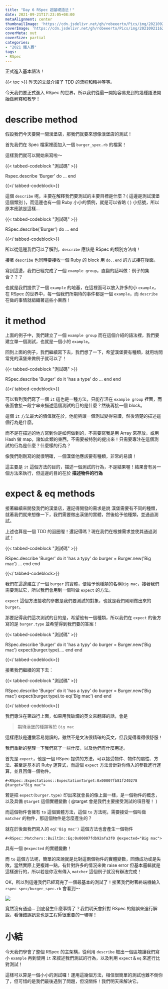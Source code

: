 ```yaml
---
title: "Day 6 RSpec 超基礎語法！"
date: 2021-09-21T17:23:05+08:00
metaAlignment: center
thumbnailImage: 'https://cdn.jsdelivr.net/gh/robeeerto/Pics/img/202109211620030.png'
coverImage: 'https://cdn.jsdelivr.net/gh/robeeerto/Pics/img/202109211620030.png' 
coverMeta: out
coverSize: partial
categories:
- "2021 鐵人賽"
tags:
- RSpec
---
```


正式進入基本語法！
<!--more-->

{{< toc >}}
昨天的文章介紹了 TDD 的流程和精神等等。

今天我們要正式進入 RSpec 的世界，所以我們從最一開始容易見到的幾種語法開始做解釋和教學！

# describe method 

假設我們今天要開一間漢堡店，那我們就要來想像漢堡店的測試！

首先我們在 Spec 檔案裡面加入一個 `burger_spec.rb` 的檔案！

這樣我們就可以開始來寫啦～

{{< tabbed-codeblock "測試碼" >}}
<!-- tab ruby -->
 Rspec.describe 'Burger' do
   ...
 end
<!-- endtab -->
{{</ tabbed-codeblock>}}

這個 `describe` 呢，主要在解釋我們要測試的主要目標是什麼？( 這邊是測試漢堡這個類別 )，而這邊也有一個 Ruby 小小的慣例，就是可以省略 ( ) 小括號，所以原本應該是這樣...

{{< tabbed-codeblock "測試碼" >}}
<!-- tab ruby -->
RSpec.describe('Burger') do
  ...
end
<!-- endtab -->
{{</ tabbed-codeblock>}}

所以從這邊我們可以了解到，`describe` 應該是 RSpec 的類別方法唷！

接著 `describe` 也同時要接收一個 Ruby 的 block 用 `do..end` 的方式接在後面。

寫到這邊，我們已經完成了一個 `example group`，直翻的話叫做：例子的集合？？？

也就是我們提供了一個 `example` 的地基，在這裡面可以放入許多的小 `example`，在 RSpec 的世界中，每一個我們所期待的事件都是一個 `example`，而 `describe` 在做的事情就組織著這些小東西！

# it method

上面的例子中，我們建立了一個 `example group` 而在這個介紹的語法裡，我們要建立單一個測試，也就是一個小的 `example`。

回到上面的例子，我們繼續寫下去，我們想了一下，希望漢堡要有種類，就用坊間常見的漢堡來做例子就可以了！

{{< tabbed-codeblock "測試碼" >}}
<!-- tab ruby -->
RSpec.describe 'Burger' do
  it 'has a type' do
    ...
  end
end
<!-- endtab -->
{{</ tabbed-codeblock>}}

可以看到我們寫了一個 `it` 這也是一種方法，只能存活在 `example group` 裡面，而後面會接一段字串來描述這個測試的目的是什麼？然後再接一個 block。

這個 `it` 方法最大的價值就在於，他能夠讓一個測試變得易讀，然後清楚的描述這個行為是什麼。

而不是在描述的地方寫到你是如何做到的，不需要寫我是用 Array 來存放，或用 Hash 做 map，諸如此類的東西，不需要被特別的提出來！只需要專注在這個測試的行為是什麼？什麼樣的行為？

像我們剛剛寫的就很明確，一個漢堡他應該要有種類，非常的易讀！

這主要是 `it` 這個方法的目的，描述一個測試的行為，不是結果喔！結果會有另一個方法來執行，但這邊的目的在於 **描述物件的行為**

# expect & eq methods

接著繼續來開發我們的漢堡店，還記得開發的需求是說 漢堡需要有不同的種類，就著我們就來想像一下，我們需要做出漢堡的實體，然後給予他種類，並通過測試。

上述也算是一個 TDD 的迴圈喔！還記得嗎？現在我們在根據需求並使其通過測試！

{{< tabbed-codeblock "測試碼" >}}
<!-- tab ruby -->
RSpec.describe 'Burger' do
  it 'has a typy' do
    burger = Burger.new('Big mac')
    ...
  end
end
<!-- endtab -->
{{</ tabbed-codeblock>}}

我們在這邊建立了一個 `burger` 的實體，便給予他種類的名稱`Big mac`，接著我們需要測試它，所以我們會用到一個叫做 `expect` 的方法。

`expect` 這個方法接收的參數是我們要測試的對象，也就是我們剛剛做出來的 `burger`。

那要記得我們這次測試的目的是，希望他有一個種類，所以我們在 `expect` 的後方寫的是 `burger.type` 並希望得到我們要的答案！

{{< tabbed-codeblock "測試碼" >}}
<!-- tab ruby -->
RSpec.describe 'Burger' do
  it 'has a typy' do
    burger = Burger.new('Big mac')
    expect(burger.type).... 
  end
end
<!-- endtab -->
{{</ tabbed-codeblock>}}

接著我們繼續的寫下去：

{{< tabbed-codeblock "測試碼" >}}
<!-- tab ruby -->
RSpec.describe 'Burger' do
  it 'has a typy' do
    burger = Burger.new('Big mac')
    expect(burger.type).to eq('Big mac')
  end
end
<!-- endtab -->
{{</ tabbed-codeblock>}}

我們專注在第四行上面，如果用我破爛的英文來翻譯的話，會是
> 期待漢堡的種類等於 `Big mac`

這樣應該是還蠻容易閱讀的，雖然不是文法很精確的英文，但我覺得看得很舒服！

我們重新的整理一下我們寫了一些什麼，以及他們有什麼用途。

首先是 `expect`，他是一個 RSpec 提供的方法，可以接受物件、物件的屬性、方法、甚至是基本的 Ruby 運算式，而這個 `expect` 方法會針對你傳入的參數進行運算，並且回傳一個物件。

```ruby=
#<RSpec::Expectations::ExpectationTarget:0x00007fb81f240278 @target="Big mac">
```

若是把 `expect(burger.type)` 印出來就會長的像上面一樣，是一個物件的概念，以及具備 `@target` 這個實體變數 ( @target 會是我們主要接受測試的項目喔！ )

而這個物件會擁有 `to` 這個實體方法，這個 `to` 方法呢，需要接受一個叫做 `matcher` 的物件，那這個物件是怎麼產生的？

就在於後面我們寫入的 `eq('Big mac')` 這個方法也會產生一個物件

```ruby=
#<RSpec::Matchers::BuiltIn::Eq:0x00007fdb92afa3f0 @expected="Big mac">
```

具有一個 `@expected` 的實體變數！

而 `to` 這個方法呢，簡單的來說就是比對這兩個物件的實體變數，回傳成功或是失敗，當然實際上更複雜一點，有針對許多的情況來做 raise error 但基本邏輯就是這樣進行的，所以若是你沒有傳入 `matcher` 這個例子就沒有辦法完成！

OK，所以到這邊我們已經寫完了一個最基本的測試了！接著我們對著終端機輸入`rspec spec/burger_spec.rb` 會看到～

![](https://cdn.jsdelivr.net/gh/robeeerto/Pics/img/202109211728630.png)

竟然沒有通過... 到底發生什麼事情了？我們明天會針對 RSpec 的錯誤來進行解說，看懂錯誤訊息也是工程師很重要的一環喔！

# 小結

今天我們學會了整個 RSpec 的主架構，從利用 `describe` 框出一個區塊讓我們寫小 `example` 再到使用 `it` 來敘述我們測試的行為，以及利用 `expect`＆`eq` 來進行比對測試！

這樣可以算是一個小小的測試囉！運用這幾個方法，相信很簡單的測試也難不倒你了，但可惜的是我們最後遇到了問題，但沒關係！我們明天來解決它。